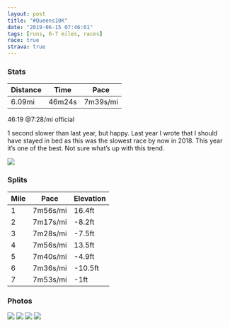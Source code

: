 ```yaml
---
layout: post
title: "#Queens10K"
date: "2019-06-15 07:46:01"
tags: [runs, 6-7 miles, races]
race: true
strava: true
---
```


### Stats

| Distance | Time | Pace |
|----------|------|------|
|6.09mi|46m24s|7m39s/mi|

46:19 @7:28/mi official

1 second slower than last year, but happy. Last year I wrote that I should have stayed in bed as this was the slowest race by now in 2018. This year it’s one of the best. Not sure what’s up with this trend.

<img src='https://maps.googleapis.com/maps/api/staticmap?maptype=roadmap&path=enc:iktwF`xtaMJ|@@b@P|BZpBRt@HPHZd@hA?PC@BF^r@Pd@^l@Rf@^n@`@b@PLb@FZCb@[LSHc@Gw@IKGOAKKUW_@Yk@QO_Aa@k@Fm@Ps@\_@J{CpAWHw@Lg@?i@ESQUMkA_Ag@w@OMQ_@?MDUj@qAHYVe@X_AJ?TLRPh@p@pBpC\r@p@lA@FHLFBPp@NjAAr@OjBMp@i@`CO`@g@t@k@r@_At@uA|@uAj@WDEDSC[DaB`@s@Vg@Xc@Ng@HGFgA^oAn@m@^o@f@]d@{@l@]PEHMDADE?YNaARYBs@Km@Au@RQPc@R{A`AgAj@c@N_Aj@IL@JCD[R]d@Kf@GNUVQBs@Ec@B[NaB|@S@iA`@EA]DQASNc@JMEy@XqAVyBPg@?eC[m@SmAo@wAaAe@e@kAcBcAkAIOa@i@c@s@AMLKVMH?j@jA?FN\pAvBl@r@j@x@h@l@^Z`Af@pBd@h@JfBNdAITG`@E`AYf@CRIZDPEJIHQz@YfAq@nBm@hA_APIjAUr@m@NAf@e@d@[VKXUj@[j@QhAo@hASvAA`AUp@i@LG?Eh@UJK@I@MEOUm@IK_@QIDGLBf@l@zCPfA\fAF\N^Zf@P^TP~@`@hBV\Bv@GR@^KH@vAQXMJOPQN[nAsAx@aBJcA?{@Ek@Ie@W_AQoAIqAIi@c@gBOcAB_@J[RYn@WdAQZ_@NE`@o@@e@Ia@O_@[[o@g@m@Qa@JYPcA^YVGN@HEN@XXdALn@Ej@MT_@R]XSLc@NUL{@VWBcA\mCrA]TmBv@aAd@QYIWMq@KYAOI[@IPWd@WpAi@|@[\@r@Jh@?b@QRSJWB]CQ@IG[G[IMOOa@Se@C_@F}@l@I?i@OEEc@S}Bo@]GeAc@_AYg@IYS]MSOuAa@e@YqAi@m@OGWYo@B]Pi@p@{@JUb@k@^o@h@k@PYd@g@NUfAeATMLOXM`Ao@JJHRZ`Bt@hBLr@Tn@F^Tf@XjAh@`AJVJ\Hf@l@|BRDVA\UGUg@uAIk@Oi@Ga@CiA[y@Ec@Mk@MSOk@KwASm@Kc@Is@Kc@Y}@EGMEo@GGM_@oA&key=AIzaSyC1MId7bFpkLXNAaYhBSTb8jLyiSqzbDtM&size=800x800&markers=color:yellow|label:S|40.74181,-73.83953&markers=color:green|label:F|40.74841000000001,-73.83911000000003'>

### Splits

| Mile | Pace | Elevation |
|------|------|-----------|
|1|7m56s/mi|16.4ft|
|2|7m17s/mi|-8.2ft|
|3|7m28s/mi|-7.5ft|
|4|7m56s/mi|13.5ft|
|5|7m40s/mi|-4.9ft|
|6|7m36s/mi|-10.5ft|
|7|7m53s/mi|-1ft|

### Photos
<img src='https://dgtzuqphqg23d.cloudfront.net/k5IpXyT8gvwsZ7r8boozpHcAORVjfPApfqgLDNyWfIo-768x576.jpg'>

<img src='https://dgtzuqphqg23d.cloudfront.net/s1xNFMfM21r_avWZsoOeyUz34vDt2rQ1s8nHmCyvE5s-634x768.jpg'>

<img src='https://dgtzuqphqg23d.cloudfront.net/OJ48ptgdGz28J2gAYIdMZT2_6aAmvOqQJlDDaSmJmU8-768x631.jpg'>

<img src='https://dgtzuqphqg23d.cloudfront.net/XFsx6DNeqHAPevqXWGpy4LJq2U3PO2mEcLtAUzTEIhM-511x768.jpg'>
